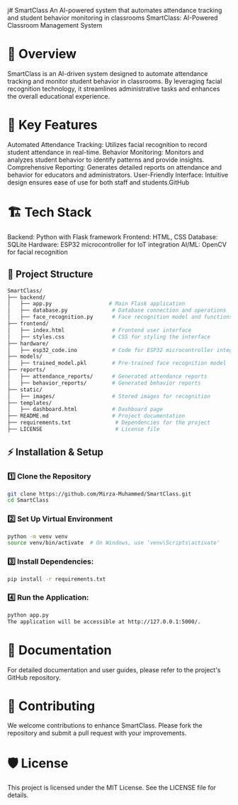 j# SmartClass
An AI-powered system that automates attendance tracking and student behavior monitoring in classrooms
SmartClass: AI-Powered Classroom Management System
# 📌 Overview
SmartClass is an AI-driven system designed to automate attendance tracking and monitor student behavior in classrooms. By leveraging facial recognition technology, it streamlines administrative tasks and enhances the overall educational experience.​

# 🌟 Key Features
Automated Attendance Tracking: Utilizes facial recognition to record student attendance in real-time.​
Behavior Monitoring: Monitors and analyzes student behavior to identify patterns and provide insights.​
Comprehensive Reporting: Generates detailed reports on attendance and behavior for educators and administrators.​
User-Friendly Interface: Intuitive design ensures ease of use for both staff and students.​
GitHub
# 🏗️ Tech Stack
Backend: Python with Flask framework​
Frontend: HTML, CSS​
Database: SQLite​
Hardware: ESP32 microcontroller for IoT integration​
AI/ML: OpenCV for facial recognition​
## 📂 Project Structure  

```sh
SmartClass/
├── backend/
│   ├── app.py                  # Main Flask application
│   ├── database.py              # Database connection and operations
│   ├── face_recognition.py      # Face recognition model and functions
├── frontend/
│   ├── index.html               # Frontend user interface
│   ├── styles.css               # CSS for styling the interface
├── hardware/
│   ├── esp32_code.ino           # Code for ESP32 microcontroller integration
├── models/
│   ├── trained_model.pkl        # Pre-trained face recognition model
├── reports/
│   ├── attendance_reports/      # Generated attendance reports
│   ├── behavior_reports/        # Generated behavior reports
├── static/
│   ├── images/                  # Stored images for recognition
├── templates/
│   ├── dashboard.html           # Dashboard page
├── README.md                    # Project documentation
├── requirements.txt              # Dependencies for the project
├── LICENSE                       # License file
```
## ⚡ Installation & Setup

### 1️⃣ Clone the Repository

```sh
git clone https://github.com/Mirza-Muhammed/SmartClass.git
cd SmartClass
```

### 2️⃣ Set Up Virtual Environment 

```sh
python -m venv venv
source venv/bin/activate  # On Windows, use 'venv\Scripts\activate'
```

### 3️⃣ Install Dependencies:
```sh
pip install -r requirements.txt
```
### 4️⃣ Run the Application:
```sh
python app.py
The application will be accessible at http://127.0.0.1:5000/.
```
# 📄 Documentation
For detailed documentation and user guides, please refer to the project's GitHub repository.

# 🤝 Contributing
We welcome contributions to enhance SmartClass. Please fork the repository and submit a pull request with your improvements.

# 🛡️ License
This project is licensed under the MIT License. See the LICENSE file for details.
